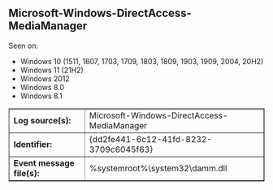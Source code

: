 ## Microsoft-Windows-DirectAccess-MediaManager

Seen on:
* Windows 10 (1511, 1607, 1703, 1709, 1803, 1809, 1903, 1909, 2004, 20H2)
* Windows 11 (21H2)
* Windows 2012
* Windows 8.0
* Windows 8.1

<table border="1" class="docutils">
  <tbody>
    <tr>
      <td><b>Log source(s):</b></td>
      <td>Microsoft-Windows-DirectAccess-MediaManager</td>
    </tr>
    <tr>
      <td><b>Identifier:</b></td>
      <td>{dd2fe441-6c12-41fd-8232-3709c6045f63}</td>
    </tr>
    <tr>
      <td><b>Event message file(s):</b></td>
      <td>%systemroot%\system32\damm.dll</td>
    </tr>
  </tbody>
</table>

&nbsp;


